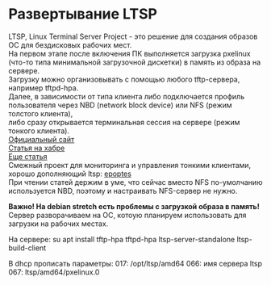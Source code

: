# Развертывание LTSP
LTSP, Linux Terminal Server Project - это решение для создания образов ОС для бездисковых рабочих мест.  
На первом этапе после включения ПК выполняется загрузка pxelinux (что-то типа минимальной загрузочной дискетки) в память из образа на сервере.  
Загрузку можно организовывать с помощью любого tftp-сервера, например tftpd-hpa.  
Далее, в зависимости от типа клиента либо подключается профиль пользователя через NBD (network block device) или NFS (режим толстого клиента),  
либо сразу открывается терминальная сессия на сервере (режим тонкого клиента).  
[Официальный сайт](ltsp.org)  
[Статья на хабре](https://habr.com/post/277783/)  
[Еще статья](http://tdkare.ru/sysadmin/index.php/%D0%A1%D0%B5%D1%80%D0%B2%D0%B5%D1%80_%D1%82%D0%B5%D1%80%D0%BC%D0%B8%D0%BD%D0%B0%D0%BB%D0%BE%D0%B2_LTSP#.D0.9D.D0.B0.D1.81.D1.82.D1.80.D0.BE.D0.B9.D0.BA.D0.B0_tftp-.D1.81.D0.B5.D1.80.D0.B2.D0.B5.D1.80.D0.B0)  
Смежный проект для мониторинга и управления тонкими клиентами, хорошо дополняющий ltsp: [epoptes](http://www.epoptes.org/)  
При чтении статей держим в уме, что сейчас вместо NFS по-умолчанию используется NBD, поэтому и настраивать NFS-сервер не нужно.

**Важно! На debian stretch есть проблемы с загрузкой образа в память!**  
Сервер разворачиваем на ОС, котоую планируем использовать для загрузки на рабочих местах.  

На сервере:
su
apt install tftp-hpa tftpd-hpa ltsp-server-standalone
ltsp-build-client

В dhcp прописать параметры:
017: /opt/ltsp/amd64
066: имя сервера ltsp
067: ltsp/amd64/pxelinux.0
